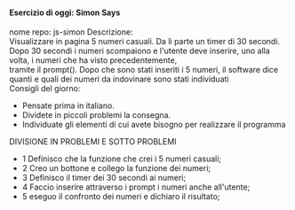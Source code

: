 #### Esercizio di oggi: Simon Says <br>
nome repo: js-simon
Descrizione: <br>
Visualizzare in pagina 5 numeri casuali. Da lì parte un timer di 30 secondi.<br>
Dopo 30 secondi i numeri scompaiono e l'utente deve inserire, uno alla volta, i numeri che ha visto precedentemente,<br> 
tramite il prompt().
Dopo che sono stati inseriti i 5 numeri, il software dice quanti e quali dei numeri da indovinare sono stati individuati <br>
Consigli del giorno: <br>
* Pensate prima in italiano. <br>
* Dividete in piccoli problemi la consegna. <br>
* Individuate gli elementi di cui avete bisogno per realizzare il programma <br>

DIVISIONE IN PROBLEMI E SOTTO PROBLEMI <br>
- 1 Definisco che la funzione che crei i 5 numeri casuali; 
- 2 Creo un bottone e collego la funzione dei numeri;
- 3 Definisco il timer dei 30 secondi ai numeri;
- 4 Faccio inserire attraverso i prompt i numeri anche all'utente;
- 5 eseguo il confronto dei numeri e dichiaro il risultato;
